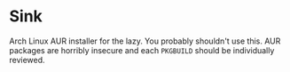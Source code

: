 # Sink

Arch Linux AUR installer for the lazy.  You probably shouldn't use this.  AUR 
packages are horribly insecure and each `PKGBUILD` should be individually 
reviewed.
